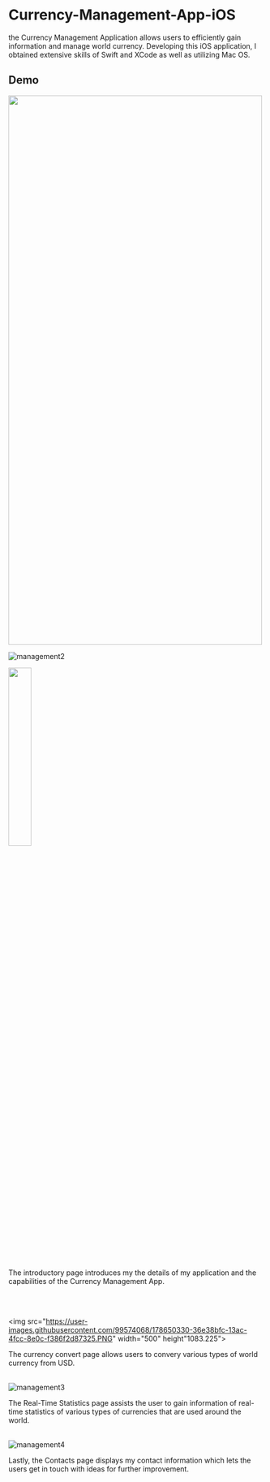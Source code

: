 # Currency-Management-App-iOS
the Currency Management Application allows users to efficiently gain information and manage world currency. Developing this iOS application, 
I obtained extensive skills of Swift and XCode as well as utilizing Mac OS. 

## Demo

<img src="https://user-images.githubusercontent.com/99574068/178650093-52db9c06-aa19-4916-9c33-6a9116b9ed33.gif" width="500" height="1083.225">

![management2](https://user-images.githubusercontent.com/99574068/178651967-43c0c9d1-969b-4063-a462-6aaf0ba4e880.PNG)


<img src="[https://user-images.githubusercontent.com/99574068/178650232-cc1555c9-00a4-4cda-8ba0-b78eb8ce5695.PNG](https://user-images.githubusercontent.com/99574068/178651967-43c0c9d1-969b-4063-a462-6aaf0ba4e880.PNG)" width=30% height=30%>

The introductory page introduces my the details of my application and the capabilities of the Currency Management App.

<br>
<br>


<img src="https://user-images.githubusercontent.com/99574068/178650330-36e38bfc-13ac-4fcc-8e0c-f386f2d87325.PNG" width="500" height"1083.225">

The currency convert page allows users to convery various types of world currency from USD. 
<br>
<br>

![management3](https://user-images.githubusercontent.com/99574068/178650417-289b4f93-8d45-4cfc-aa4e-d68443fc866a.PNG)

The Real-Time Statistics page assists the user to gain information of real-time statistics of various types of currencies that are used around the world.
<br>
<br>

![management4](https://user-images.githubusercontent.com/99574068/178650670-cbe7ba7b-a05f-46bf-918c-2c82bf0a9033.PNG)

Lastly, the Contacts page displays my contact information which lets the users get in touch with ideas for further improvement. 
